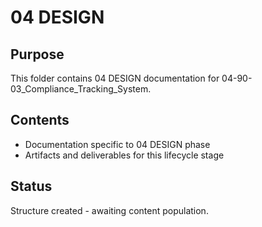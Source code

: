 # 04 DESIGN

## Purpose
This folder contains 04 DESIGN documentation for 04-90-03_Compliance_Tracking_System.

## Contents
- Documentation specific to 04 DESIGN phase
- Artifacts and deliverables for this lifecycle stage

## Status
Structure created - awaiting content population.
